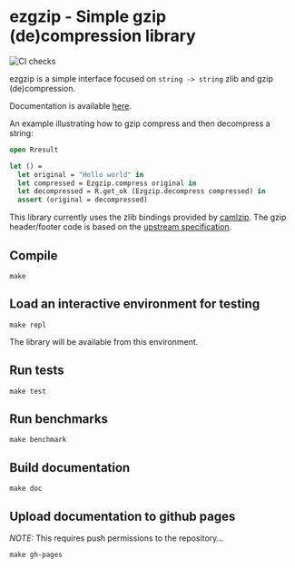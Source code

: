 # ezgzip - Simple gzip (de)compression library

![CI checks](https://github.com/hcarty/ezgzip/workflows/CI%20checks/badge.svg)

ezgzip is a simple interface focused on `string -> string` zlib and gzip
(de)compression.

Documentation is available
[here](https://hcarty.github.io/ezgzip/ezgzip/index.html).

An example illustrating how to gzip compress and then decompress a string:
```ocaml
open Rresult

let () =
  let original = "Hello world" in
  let compressed = Ezgzip.compress original in
  let decompressed = R.get_ok (Ezgzip.decompress compressed) in
  assert (original = decompressed)
```

This library currently uses the zlib bindings provided by
[camlzip](https://github.com/xavierleroy/camlzip).  The gzip header/footer code
is based on the
[upstream specification](http://www.gzip.org/zlib/rfc-gzip.html#specification).

## Compile

```
make
```

## Load an interactive environment for testing

```
make repl
```

The library will be available from this environment.

## Run tests

```
make test
```

## Run benchmarks

```
make benchmark
```

## Build documentation

```
make doc
```

## Upload documentation to github pages

*NOTE:* This requires push permissions to the repository...

```
make gh-pages
```
